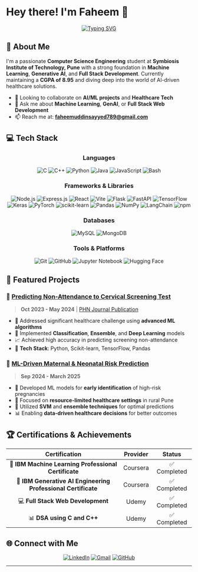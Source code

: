 # Hey there! I'm Faheem 👋

<div align="center">
  
[![Typing SVG](https://readme-typing-svg.demolab.com?font=Fira+Code&pause=1000&color=2196F3&center=true&vCenter=true&width=435&lines=Computer+Science+Student;Machine+Learning+Enthusiast;Full+Stack+Web+Developer;AI+%26+GenAI+Explorer)](https://git.io/typing-svg)

</div>

## 🚀 About Me

I'm a passionate **Computer Science Engineering** student at **Symbiosis Institute of Technology, Pune** with a strong foundation in **Machine Learning**, **Generative AI**, and **Full Stack Development**. Currently maintaining a **CGPA of 8.95** and diving deep into the world of AI-driven healthcare solutions.

- 👯 Looking to collaborate on **AI/ML projects** and **Healthcare Tech**
- 💬 Ask me about **Machine Learning**, **GenAI**, or **Full Stack Web Development**
- 📫 Reach me at: **faheemuddinsayyed789@gmail.com**

## 💻 Tech Stack

<div align="center">

### Languages
![C](https://img.shields.io/badge/c-%2300599C.svg?style=for-the-badge&logo=c&logoColor=white)
![C++](https://img.shields.io/badge/c++-%2300599C.svg?style=for-the-badge&logo=c%2B%2B&logoColor=white)
![Python](https://img.shields.io/badge/python-3670A0?style=for-the-badge&logo=python&logoColor=ffdd54)
![Java](https://img.shields.io/badge/java-%23ED8B00.svg?style=for-the-badge&logo=openjdk&logoColor=white)
![JavaScript](https://img.shields.io/badge/javascript-%23323330.svg?style=for-the-badge&logo=javascript&logoColor=%23F7DF1E)
![Bash](https://img.shields.io/badge/bash-%23121011.svg?style=for-the-badge&logo=gnu-bash&logoColor=white)

### Frameworks & Libraries
![Node.js](https://img.shields.io/badge/node.js-6DA55F?style=for-the-badge&logo=node.js&logoColor=white)
![Express.js](https://img.shields.io/badge/express.js-%23404d59.svg?style=for-the-badge&logo=express&logoColor=white)
![React](https://img.shields.io/badge/react-%2320232a.svg?style=for-the-badge&logo=react&logoColor=%2361DAFB)
![Vite](https://img.shields.io/badge/vite-%23646CFF.svg?style=for-the-badge&logo=vite&logoColor=white)
![Flask](https://img.shields.io/badge/flask-%23000.svg?style=for-the-badge&logo=flask&logoColor=white)
![FastAPI](https://img.shields.io/badge/fastapi-%2300C7B7.svg?style=for-the-badge&logo=fastapi&logoColor=white)
![TensorFlow](https://img.shields.io/badge/TensorFlow-%23FF6F00.svg?style=for-the-badge&logo=TensorFlow&logoColor=white)
![Keras](https://img.shields.io/badge/Keras-D00000.svg?style=for-the-badge&logo=keras&logoColor=white)
![PyTorch](https://img.shields.io/badge/PyTorch-%23EE4C2C.svg?style=for-the-badge&logo=PyTorch&logoColor=white)
![scikit-learn](https://img.shields.io/badge/scikit--learn-%23F7931E.svg?style=for-the-badge&logo=scikit-learn&logoColor=white)
![Pandas](https://img.shields.io/badge/pandas-%23150458.svg?style=for-the-badge&logo=pandas&logoColor=white)
![NumPy](https://img.shields.io/badge/numpy-%23013243.svg?style=for-the-badge&logo=numpy&logoColor=white)
![LangChain](https://img.shields.io/badge/LangChain-%23000000.svg?style=for-the-badge&logo=langchain&logoColor=white)
![npm](https://img.shields.io/badge/npm-%23000000.svg?style=for-the-badge&logo=npm&logoColor=white)

### Databases
![MySQL](https://img.shields.io/badge/mysql-%2300000f.svg?style=for-the-badge&logo=mysql&logoColor=white)
![MongoDB](https://img.shields.io/badge/MongoDB-%234ea94b.svg?style=for-the-badge&logo=mongodb&logoColor=white)

### Tools & Platforms
![Git](https://img.shields.io/badge/git-%23F05033.svg?style=for-the-badge&logo=git&logoColor=white)
![GitHub](https://img.shields.io/badge/github-%23121011.svg?style=for-the-badge&logo=github&logoColor=white)
![Jupyter Notebook](https://img.shields.io/badge/jupyter-%23FA0F00.svg?style=for-the-badge&logo=jupyter&logoColor=white)
![Hugging Face](https://img.shields.io/badge/huggingface-%23FFD21F.svg?style=for-the-badge&logo=huggingface&logoColor=white)

</div>

## 🔬 Featured Projects

### 🏥 [Predicting Non-Attendance to Cervical Screening Test](https://github.com/faheemuddinsayyed)
> **Oct 2023 - May 2024** | [PHN Journal Publication](link-to-journal)
- 🎯 Addressed significant healthcare challenge using **advanced ML algorithms**
- 🧠 Implemented **Classification**, **Ensemble**, and **Deep Learning** models
- 📈 Achieved high accuracy in predicting screening non-attendance
- 🔬 **Tech Stack**: Python, Scikit-learn, TensorFlow, Pandas

### 👶 [ML-Driven Maternal & Neonatal Risk Prediction](https://github.com/faheemuddinsayyed)
> **Sep 2024 - March 2025** 
- 🎯 Developed ML models for **early identification** of high-risk pregnancies
- 🏥 Focused on **resource-limited healthcare settings** in rural Pune
- 🤖 Utilized **SVM** and **ensemble techniques** for optimal predictions
- 📊 Enabling **data-driven healthcare decisions** for better outcomes

## 🏆 Certifications & Achievements

<div align="center">

| Certification | Provider | Status |
|:-------------:|:--------:|:------:|
| 🧠 **IBM Machine Learning Professional Certificate** | Coursera | ✅ Completed |
| 🤖 **IBM Generative AI Engineering Professional Certificate** | Coursera | ✅ Completed |
| 💻 **Full Stack Web Development** | Udemy | ✅ Completed |
| 📊 **DSA using C and C++** | Udemy | ✅ Completed |

</div>

<!---
## 📊 GitHub Stats

<div align="center">
  <img height="180em" src="https://github-readme-stats.vercel.app/api?username=Faheem219&show_icons=true&theme=tokyonight&include_all_commits=true&count_private=true"/>
  <img height="180em" src="https://github-readme-stats.vercel.app/api/top-langs/?username=Faheem219&layout=compact&langs_count=7&theme=tokyonight"/>
</div>

<div align="center">
  <img src="https://github-readme-streak-stats.herokuapp.com/?user=Faheem219&theme=tokyonight" alt="GitHub Streak" />
</div>
-->

<!---
## 🎯 Current Focus Areas

```python
class FaheemSayyed:
    def __init__(self):
        self.name = "Faheem Sayyed"
        self.role = "Computer Science Student & ML Enthusiast"
        self.location = "Pune, Maharashtra, India"
        self.education = "Symbiosis Institute of Technology"
        
    def current_focus(self):
        return [
            "Healthcare AI Solutions",
            "Generative AI Applications", 
            "Deep Learning Research",
            "Full Stack Development",
            "Open Source Contributing"
        ]
    
    def fun_fact(self):
        return "I believe AI can revolutionize healthcare accessibility! 🏥🤖"
```
-->

## 🌐 Connect with Me

<div align="center">

[![LinkedIn](https://img.shields.io/badge/LinkedIn-%230077B5.svg?style=for-the-badge&logo=linkedin&logoColor=white)](https://linkedin.com/in/faheem219)
[![Gmail](https://img.shields.io/badge/Gmail-D14836?style=for-the-badge&logo=gmail&logoColor=white)](mailto:faheemuddinsayyed789@gmail.com)
[![GitHub](https://img.shields.io/badge/github-%23121011.svg?style=for-the-badge&logo=github&logoColor=white)](https://github.com/Faheem219)

</div>

---

<!---
<div align="center">
  
### 💭 *"Building the future, one algorithm at a time"* 

![Profile Views](https://komarev.com/ghpvc/?username=Faheem219&color=blueviolet&style=flat-square)

⭐️ **From [faheemuddinsayyed](https://github.com/faheemuddinsayyed)** - *Let's collaborate and create something amazing together!*

</div>
-->
